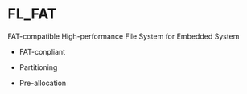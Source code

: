 FL_FAT
===========================
FAT-compatible High-performance File System for Embedded System

- FAT-conpliant

- Partitioning

- Pre-allocation

